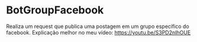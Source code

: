 # BotGroupFacebook
Realiza um request que publica uma postagem em um grupo específico do facebook. Explicação melhor no meu vídeo: https://youtu.be/S3PD2nIhOUE
